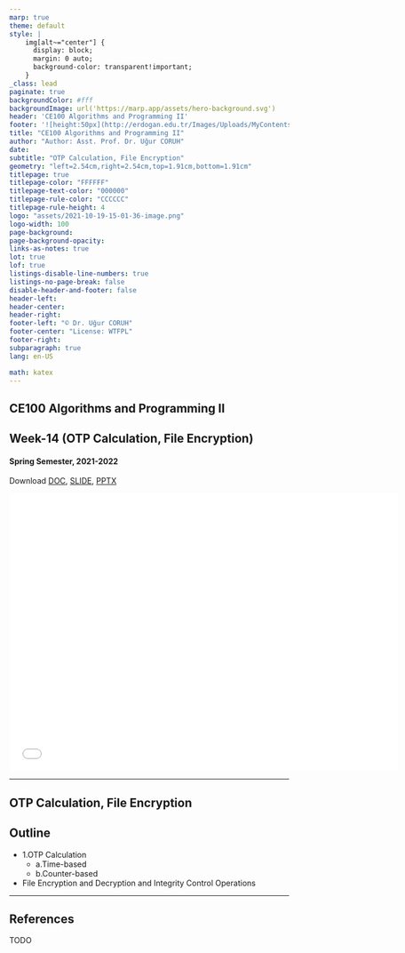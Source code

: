 ```yaml
---
marp: true
theme: default
style: |
    img[alt~="center"] {
      display: block;
      margin: 0 auto;
      background-color: transparent!important;
    }
_class: lead
paginate: true
backgroundColor: #fff
backgroundImage: url('https://marp.app/assets/hero-background.svg')
header: 'CE100 Algorithms and Programming II'
footer: '![height:50px](http://erdogan.edu.tr/Images/Uploads/MyContents/L_379-20170718142719217230.jpg) RTEU CE100 Week-14'
title: "CE100 Algorithms and Programming II"
author: "Author: Asst. Prof. Dr. Uğur CORUH"
date:
subtitle: "OTP Calculation, File Encryption"
geometry: "left=2.54cm,right=2.54cm,top=1.91cm,bottom=1.91cm"
titlepage: true
titlepage-color: "FFFFFF"
titlepage-text-color: "000000"
titlepage-rule-color: "CCCCCC"
titlepage-rule-height: 4
logo: "assets/2021-10-19-15-01-36-image.png"
logo-width: 100 
page-background:
page-background-opacity:
links-as-notes: true
lot: true
lof: true
listings-disable-line-numbers: true
listings-no-page-break: false
disable-header-and-footer: false
header-left:
header-center:
header-right:
footer-left: "© Dr. Uğur CORUH"
footer-center: "License: WTFPL"
footer-right:
subparagraph: true
lang: en-US 

math: katex
---
```


<!-- _backgroundColor: aquq -->

<!-- _color: orange -->

<!-- paginate: false -->

## CE100 Algorithms and Programming II

## Week-14 (OTP Calculation, File Encryption)

#### Spring Semester, 2021-2022

Download [DOC](ce100-week-14-otp.tr.md_doc.pdf), [SLIDE](ce100-week-14-otp.tr.md_slide.pdf), [PPTX](ce100-week-14-otp.tr.md_slide.pptx)

<iframe width=700, height=500 frameBorder=0 src="../ce100-week-14-otp.tr.md_slide.html"></iframe>

---

<!-- paginate: true -->

## OTP Calculation, File Encryption

## Outline
 - 1.OTP Calculation 
	 - a.Time-based 
	 - b.Counter-based 
 - File Encryption and Decryption and Integrity Control Operations

---

## References

TODO
